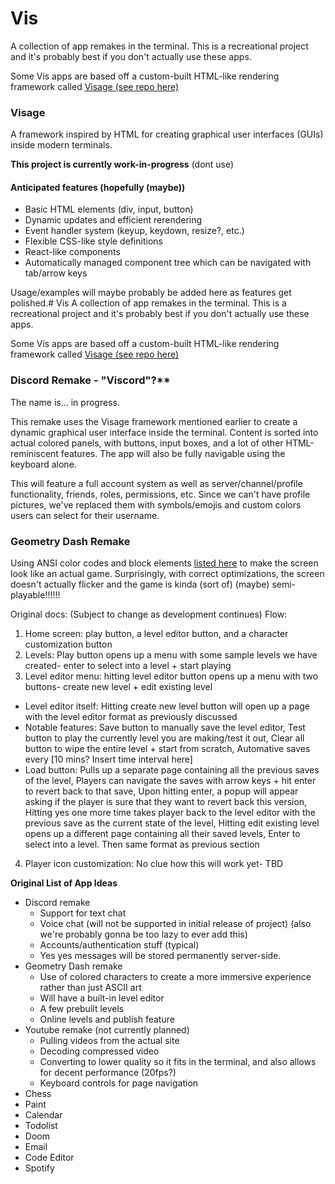 # Vis
A collection of app remakes in the terminal. This is a recreational project and it's probably best if you don't actually use these apps.

Some Vis apps are based off a custom-built HTML-like rendering framework called [Visage (see repo here)](https://github.com/crystaltine/visage)

### Visage
A framework inspired by HTML for creating graphical user interfaces (GUIs) inside modern terminals.

**This project is currently work-in-progress** (dont use)

#### Anticipated features (hopefully (maybe))
- Basic HTML elements (div, input, button)
- Dynamic updates and efficient rerendering
- Event handler system (keyup, keydown, resize?, etc.)
- Flexible CSS-like style definitions
- React-like components
- Automatically managed component tree which can be navigated with tab/arrow keys

Usage/examples will maybe probably be added here as features get polished.# Vis
A collection of app remakes in the terminal. This is a recreational project and it's probably best if you don't actually use these apps.

Some Vis apps are based off a custom-built HTML-like rendering framework called [Visage (see repo here)](https://github.com/crystaltine/visage)

### Discord Remake - "Viscord"?**
The name is... in progress.

This remake uses the Visage framework mentioned earlier to create a dynamic graphical user interface inside the terminal. Content is sorted into actual colored panels, with buttons, input boxes, and a lot of other HTML-reminiscent features. The app will also be fully navigable using the keyboard alone.

This will feature a full account system as well as server/channel/profile functionality, friends, roles, permissions, etc. Since we can't have profile pictures, we've replaced them with symbols/emojis and custom colors users can select for their username.

### Geometry Dash Remake
Using ANSI color codes and block elements [listed here](https://en.wikipedia.org/wiki/Block_Elements) to make the screen look like an actual game.
Surprisingly, with correct optimizations, the screen doesn't actually flicker and the game is kinda (sort of) (maybe) semi-playable!!!!!!

Original docs: (Subject to change as development continues)
Flow:
1.	Home screen: play button, a level editor button, and a character customization button
2.	Levels: Play button opens up a menu with some sample levels we have created- enter to select into a level + start playing
3.	Level editor menu: hitting level editor button opens up a menu with two buttons- create new level + edit existing level

- Level editor itself: Hitting create new level button will open up a page with the level editor format as previously discussed
- Notable features: Save button to manually save the level editor, Test button to play the currently level you are making/test it out, Clear all button to wipe the entire level + start from scratch, Automative saves every [10 mins? Insert time interval here]
- Load button: Pulls up a separate page containing all the previous saves of the level, Players can navigate the saves with arrow keys + hit enter to revert back to that save, Upon hitting enter, a popup will appear asking if the player is sure that they want to revert back this version, Hitting yes one more time takes player back to the level editor with the previous save as the current state of the level, Hitting edit existing level opens up a different page containing all their saved levels, Enter to select into a level. Then same format as previous section
4.	Player icon customization: No clue how this will work yet- TBD

**Original List of App Ideas**
* Discord remake
  - Support for text chat
  - Voice chat (will not be supported in initial release of project) (also we're probably gonna be too lazy to ever add this)
  - Accounts/authentication stuff (typical)
  - Yes yes messages will be stored permanently server-side.
* Geometry Dash remake
  - Use of colored characters to create a more immersive experience rather than just ASCII art
  - Will have a built-in level editor
  - A few prebuilt levels
  - Online levels and publish feature
* Youtube remake (not currently planned)
  - Pulling videos from the actual site
  - Decoding compressed video
  - Converting to lower quality so it fits in the terminal, and also allows for decent performance (20fps?)
  - Keyboard controls for page navigation
* Chess
* Paint
* Calendar
* Todolist
* Doom
* Email
* Code Editor
* Spotify 
